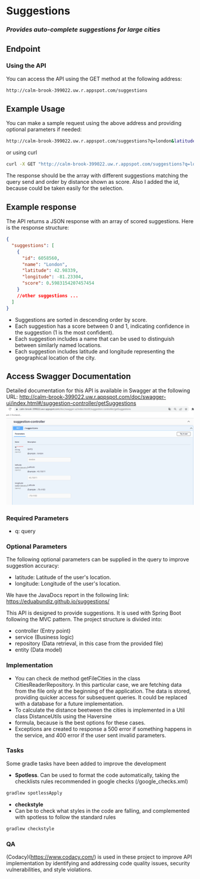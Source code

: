 # Suggestions

### _Provides auto-complete suggestions for large cities_

## Endpoint

### Using the API

You can access the API using the GET method at the following address:

```sh
http://calm-brook-399022.uw.r.appspot.com/suggestions
```

## Example Usage

You can make a sample request using the above address and providing optional parameters if needed:

```sh
http://calm-brook-399022.uw.r.appspot.com/suggestions?q=london&latitude=43.70011&longitude=-79.4163
```

or using curl

```sh
curl -X GET "http://calm-brook-399022.uw.r.appspot.com/suggestions?q=london&latitude=43.70011&longitude=-79.4163"
```

The response should be the array with different suggestions matching the query send and order by distance shown as score. Also I added the id, because could be taken easily for the selection.

## Example response

The API returns a JSON response with an array of scored suggestions. Here is the response structure:

```json
{
  "suggestions": [
    {
      "id": 6058560,
      "name": "London",
      "latitude": 42.98339,
      "longitude": -81.23304,
      "score": 0.5983154207457454
    }
    //other suggestions ...
  ]
}
```

- Suggestions are sorted in descending order by score.
- Each suggestion has a score between 0 and 1, indicating confidence in the suggestion (1 is the most confident).
- Each suggestion includes a name that can be used to distinguish between similarly named locations.
- Each suggestion includes latitude and longitude representing the geographical location of the city.

## Access Swagger Documentation

Detailed documentation for this API is available in Swagger at the following URL:
http://calm-brook-399022.uw.r.appspot.com/doc/swagger-ui/index.html#/suggestion-controller/getSuggestions
![img.png](img.png)

### Required Parameters

- q: query

### Optional Parameters

The following optional parameters can be supplied in the query to improve suggestion accuracy:

- latitude: Latitude of the user's location.
- longitude: Longitude of the user's location.

We have the JavaDocs report in the following link: https://eduabundiz.github.io/suggestions/

This API is designed to provide suggestions. It is used with Spring Boot following the MVC pattern. The project structure is divided into:

- controller (Entry point)
- service (Business logic)
- repository (Data retrieval, in this case from the provided file)
- entity (Data model)

### Implementation

- You can check de method getFileCities in the class CitiesReaderRepository.
  In this particular case, we are fetching data from the file only at the beginning of the application. The data is stored, providing quicker access for subsequent queries. It could be replaced with a database for a future implementation.
- To calculate the distance beetween the cities is implemented in a Util class DistanceUtils using the Haversine
- formula, because is the best options for these cases.
- Exceptions are created to response a 500 error if something happens in the service, and 400 error if the user sent invalid parameters.

### Tasks

Some gradle tasks have been added to improve the development

- **Spotless**.
  Can be used to format the code automatically, taking the checklists rules recommended in google checks (/google_checks.xml)

```sh
gradlew spotlessApply
```

- **checkstyle**
- Can be to check what styles in the code are falling, and complemented with spotless to follow the standard rules

```sh
gradlew checkstyle
```

### QA

(Codacy)(https://www.codacy.com/) is used in these project to improve API implementation by identifying and addressing code quality issues, security vulnerabilities, and style violations.
